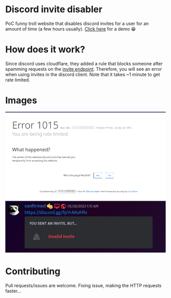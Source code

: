 # Discord invite disabler  
PoC funny troll website that disables discord invites for a user for an amount of time (a few hours usually). [Click here](https://euro-pol.github.io/discord-invite-disabler/) for a demo 😁  

# How does it work?  
Since discord uses cloudflare, they added a rule that blocks someone after spamming requests on the [invite endpoint](https://discord.com/api/v9/invites/nouveau). Therefore, you will see an error when using invites in the discord client. Note that it takes ~1 minute to get rate limited.  

# Images  
![Website](https://github.com/Euro-pol/discord-invite-disabler/blob/main/image1.png?raw=true)  
![Discord client](https://github.com/Euro-pol/discord-invite-disabler/blob/main/image2.png?raw=true)  

# Contributing  
Pull requests/issues are welcome. Fixing issue, making the HTTP requests faster...
